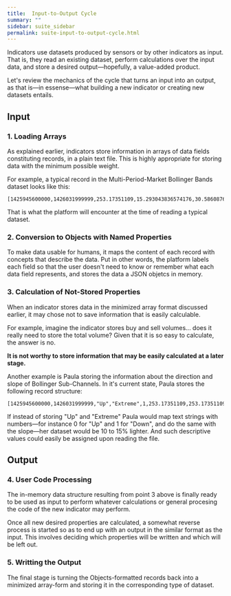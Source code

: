 ```yaml
---
title:  Input-to-Output Cycle
summary: ""
sidebar: suite_sidebar
permalink: suite-input-to-output-cycle.html
---
```


Indicators use datasets produced by sensors or by other indicators as input. That is, they read an existing dataset, perform calculations over the input data, and store a desired output—hopefully, a value-added product.

Let's review the mechanics of the cycle that turns an input into an output, as that is—in essense—what building a new indicator or creating new datasets entails.

## Input

### 1. Loading Arrays

As explained earlier, indicators store information in arrays of data fields constituting records, in a plain text file. This is highly appropriate for storing data with the minimum possible weight.

For example, a typical record in the Multi-Period-Market Bollinger Bands dataset looks like this:

```
[1425945600000,1426031999999,253.17351109,15.293043836574176,30.586087673148352]
```

That is what the platform will encounter at the time of reading a typical dataset.


### 2. Conversion to Objects with Named Properties

To make data usable for humans, it maps the content of each record with concepts that describe the data. Put in other words, the platform labels each field so that the user doesn't need to know or remember what each data field represents, and stores the data a JSON objetcs in memory.

### 3. Calculation of Not-Stored Properties

When an indicator stores data in the minimized array format discussed earlier, it may chose not to save information that is easily calculable.

For example, imagine the indicator stores buy and sell volumes... does it really need to store the total volume? Given that it is so easy to calculate, the answer is no. 

**It is not worthy to store information that may be easily calculated at a later stage.**

Another example is Paula storing the information about the direction and slope of Bollinger Sub-Channels. In it's current state, Paula stores the following record structure:

```
[1425945600000,1426031999999,"Up","Extreme",1,253.17351109,253.17351109,30.586087673148352,30.586087673148352]
```

If instead of storing "Up" and "Extreme" Paula would map text strings with numbers—for instance 0 for "Up" and 1 for "Down", and do the same with the slope—her dataset would be 10 to 15% lighter. And such descriptive values could easily be assigned upon reading the file.

## Output

### 4. User Code Processing

The in-memory data structure resulting from point 3 above is finally ready to be used as input to perform whatever calculations or general procesing the code of the new indicator may perform.

Once all new desired properties are calculated, a somewhat reverse process is started so as to end up with an output in the similar format as the input. This involves deciding which properties will be written and which will be left out.

### 5. Writting the Output

The final stage is turning the Objects-formatted records back into a minimized array-form and storing it in the corresponding type of dataset.





